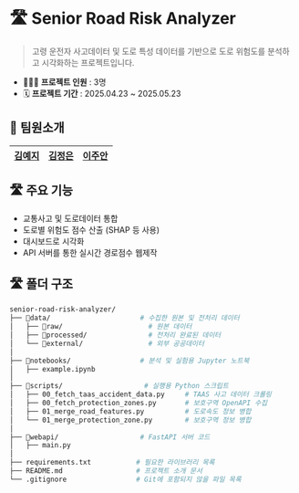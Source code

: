 # 🛣️ Senior Road Risk Analyzer
>  고령 운전자 사고데이터 및 도로 특성 데이터를 기반으로 도로 위험도를 분석하고 시각화하는 프로젝트입니다.

- 🧑‍🧒‍🧒 **프로젝트 인원** : 3명
- 🗓️ **프로젝트 기간** : 2025.04.23 ~ 2025.05.23


## 👥 팀원소개 
| [김예지](https://github.com/devyzz)   | [김정은](https://github.com/kje0316)  | [이주안](https://github.com/HI-JUAN)   |
| :-------------------------------------------- | :---------------------------------------- | :---------------------------------------------- |


## 🛣️ 주요 기능
- 교통사고 및 도로데이터 통합
- 도로별 위험도 점수 산출 (SHAP 등 사용)
- 대시보드로 시각화
- API 서버를 통한 실시간 경로점수 웹제작

## 🛣️ 폴더 구조
```bash
senior-road-risk-analyzer/
├── 📁data/                      # 수집한 원본 및 전처리 데이터
│   ├── 📁raw/                     # 원본 데이터
│   ├── 📁processed/               # 전처리 완료된 데이터
│   └── 📁external/                # 외부 공공데이터
│
├── 📁notebooks/                 # 분석 및 실험용 Jupyter 노트북
│   ├── example.ipynb              
│
├── 📁scripts/                    # 실행용 Python 스크립트
│   ├── 00_fetch_taas_accident_data.py     # TAAS 사고 데이터 크롤링
│   ├── 00_fetch_protection_zones.py       # 보호구역 OpenAPI 수집
│   ├── 01_merge_road_features.py          # 도로속도 정보 병합
│   └── 01_merge_protection_zone.py        # 보호구역 정보 병합
│
├── 📁webapi/                    # FastAPI 서버 코드
│   ├── main.py
│
├── requirements.txt           # 필요한 라이브러리 목록
├── README.md                  # 프로젝트 소개 문서
└── .gitignore                 # Git에 포함되지 않을 파일 목록
```
